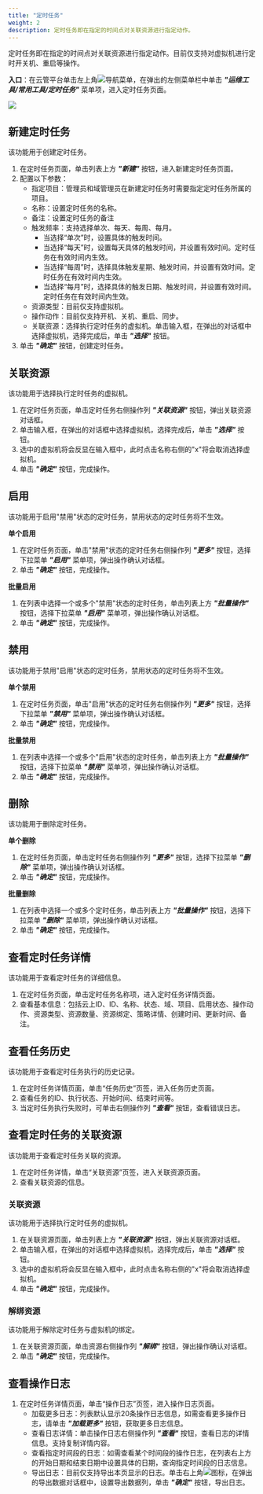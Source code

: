 ```yaml
---
title: "定时任务"
weight: 2
description: 定时任务即在指定的时间点对关联资源进行指定动作。  
---
```


定时任务即在指定的时间点对关联资源进行指定动作。目前仅支持对虚拟机进行定时开关机、重启等操作。

**入口**：在云管平台单击左上角![](../../images/intro/nav.png)导航菜单，在弹出的左侧菜单栏中单击 **_"运维工具/常用工具/定时任务"_** 菜单项，进入定时任务页面。

   ![](../../images/ops/scheduledtask.png)

## 新建定时任务

该功能用于创建定时任务。

1. 在定时任务页面，单击列表上方 **_"新建"_** 按钮，进入新建定时任务页面。
2. 配置以下参数：
    - 指定项目：管理员和域管理员在新建定时任务时需要指定定时任务所属的项目。
    - 名称：设置定时任务的名称。
    - 备注：设置定时任务的备注
    - 触发频率：支持选择单次、每天、每周、每月。
        - 当选择“单次”时，设置具体的触发时间。
        - 当选择“每天”时，设置每天具体的触发时间，并设置有效时间。定时任务在有效时间内生效。
        - 当选择“每周”时，选择具体触发星期、触发时间，并设置有效时间。定时任务在有效时间内生效。
        - 当选择“每月”时，选择具体的触发日期、触发时间，并设置有效时间。定时任务在有效时间内生效。
    - 资源类型：目前仅支持虚拟机。
    - 操作动作：目前仅支持开机、关机、重启、同步。
    - 关联资源：选择执行定时任务的虚拟机。单击输入框，在弹出的对话框中选择虚拟机，选择完成后，单击 **_"选择"_** 按钮。
3. 单击 **_"确定"_** 按钮，创建定时任务。

## 关联资源

该功能用于选择执行定时任务的虚拟机。

1. 在定时任务页面，单击定时任务右侧操作列 **_"关联资源"_** 按钮，弹出关联资源对话框。
2. 单击输入框，在弹出的对话框中选择虚拟机，选择完成后，单击 **_"选择"_** 按钮。
3. 选中的虚拟机将会反显在输入框中，此时点击名称右侧的"x"将会取消选择虚拟机。
4. 单击 **_"确定"_** 按钮，完成操作。

## 启用

该功能用于启用"禁用"状态的定时任务，禁用状态的定时任务将不生效。

**单个启用**

1. 在定时任务页面，单击"禁用"状态的定时任务右侧操作列 **_"更多"_** 按钮，选择下拉菜单 **_"启用"_** 菜单项，弹出操作确认对话框。
2. 单击 **_"确定"_** 按钮，完成操作。

**批量启用**

1. 在列表中选择一个或多个"禁用"状态的定时任务，单击列表上方 **_"批量操作"_** 按钮，选择下拉菜单 **_"启用"_** 菜单项，弹出操作确认对话框。
2. 单击 **_"确定"_** 按钮，完成操作。

## 禁用

该功能用于禁用"启用"状态的定时任务，禁用状态的定时任务将不生效。

**单个禁用**

1. 在定时任务页面，单击"启用"状态的定时任务右侧操作列 **_"更多"_** 按钮，选择下拉菜单 **_"禁用"_** 菜单项，弹出操作确认对话框。
2. 单击 **_"确定"_** 按钮，完成操作。

**批量禁用**

1. 在列表中选择一个或多个"启用"状态的定时任务，单击列表上方 **_"批量操作"_** 按钮，选择下拉菜单 **_"禁用"_** 菜单项，弹出操作确认对话框。
2. 单击 **_"确定"_** 按钮，完成操作。

## 删除

该功能用于删除定时任务。

**单个删除**

1. 在定时任务页面，单击定时任务右侧操作列 **_"更多"_** 按钮，选择下拉菜单 **_"删除"_** 菜单项，弹出操作确认对话框。
2. 单击 **_"确定"_** 按钮，完成操作。

**批量删除**

1. 在列表中选择一个或多个定时任务，单击列表上方 **_"批量操作"_** 按钮，选择下拉菜单 **_"删除"_** 菜单项，弹出操作确认对话框。
2. 单击 **_"确定"_** 按钮，完成操作。

## 查看定时任务详情

该功能用于查看定时任务的详细信息。

1. 在定时任务页面，单击定时任务名称项，进入定时任务详情页面。
2. 查看基本信息：包括云上ID、ID、名称、状态、域、项目、启用状态、操作动作、资源类型、资源数量、资源绑定、策略详情、创建时间、更新时间、备注。

## 查看任务历史

该功能用于查看定时任务执行的历史记录。

1. 在定时任务详情页面，单击“任务历史”页签，进入任务历史页面。
2. 查看任务的ID、执行状态、开始时间、结束时间等。
3. 当定时任务执行失败时，可单击右侧操作列 **_"查看"_** 按钮，查看错误日志。

## 查看定时任务的关联资源

该功能用于查看定时任务关联的资源。

1. 在定时任务详情，单击“关联资源”页签，进入关联资源页面。
2. 查看关联资源的信息。

### 关联资源

该功能用于选择执行定时任务的虚拟机。

1. 在关联资源页面，单击列表上方 **_"关联资源"_** 按钮，弹出关联资源对话框。
2. 单击输入框，在弹出的对话框中选择虚拟机，选择完成后，单击 **_"选择"_** 按钮。
3. 选中的虚拟机将会反显在输入框中，此时点击名称右侧的"x"将会取消选择虚拟机。
4. 单击 **_"确定"_** 按钮，完成操作。

### 解绑资源

该功能用于解除定时任务与虚拟机的绑定。

1. 在关联资源页面，单击资源右侧操作列 **_"解绑"_** 按钮，弹出操作确认对话框。
2. 单击 **_"确定"_** 按钮，完成操作。

## 查看操作日志

1. 在定时任务详情页面，单击“操作日志”页签，进入操作日志页面。
    - 加载更多日志：列表默认显示20条操作日志信息，如需查看更多操作日志，请单击 **_"加载更多"_** 按钮，获取更多日志信息。
    - 查看日志详情：单击操作日志右侧操作列 **_"查看"_** 按钮，查看日志的详情信息。支持复制详情内容。
    - 查看指定时间段的日志：如需查看某个时间段的操作日志，在列表右上方的开始日期和结束日期中设置具体的日期，查询指定时间段的日志信息。
    - 导出日志：目前仅支持导出本页显示的日志。单击右上角![](../../../images/system/download.png)图标，在弹出的导出数据对话框中，设置导出数据列，单击 **_"确定"_** 按钮，导出日志。 
